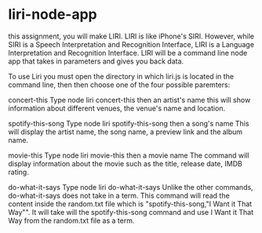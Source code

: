 # liri-node-app
this assignment, you will make LIRI. LIRI is like iPhone's SIRI. However, while SIRI is a Speech Interpretation and Recognition Interface, LIRI is a Language Interpretation and Recognition Interface. LIRI will be a command line node app that takes in parameters and gives you back data.


To use Liri you must open the directory in which liri.js is located in the command line, then then choose one of the four possible paremters:

concert-this
Type node liri concert-this then an artist's name
this will show information about different venues, the venue's name and location.

spotify-this-song
Type node liri spotify-this-song then a song's name
This will display the artist name, the song name, a preview link and the album name.

movie-this
Type node liri movie-this then a movie name
The command will display information about the movie such as the title, release date, IMDB rating.

do-what-it-says
Type node liri do-what-it-says
Unlike the other commands, do-what-it-says does not take in a term. This command will read the content inside the random.txt file which is "spotify-this-song,"I Want it That Way"". It will take will the spotify-this-song command and use I Want it That Way from the random.txt file as a term.

